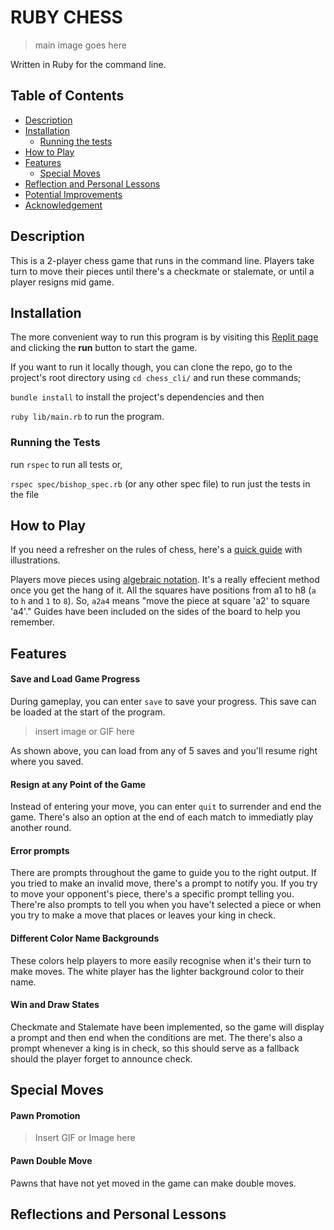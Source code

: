 # RUBY CHESS

> main image goes here


Written in Ruby for the command line.

## Table of Contents

- [Description](#Description)
- [Installation](#Installation)
  - [Running the tests](#Running-the-tests)
- [How to Play](#How-to-play)
- [Features](#Features)
  - [Special Moves](#Special-moves)
- [Reflection and Personal Lessons](#Reflection-and-personal-lessons)
- [Potential Improvements](#Potential-improvements)
- [Acknowledgement](#Acknowledgement)


## Description

This is a 2-player chess game that runs in the command line. Players take turn to move their pieces until there's a checkmate or stalemate, or until a player resigns mid game.

## Installation

The more convenient way to run this program is by visiting this [Replit page]("https://replit.com/@Samuelodan/chesscli#README.md") and clicking the
**run** button to start the game.

If you want to run it locally though, you can clone the repo, go to the
project's root directory using `cd chess_cli/` and run these commands;

`bundle install` to install the project's dependencies and then

`ruby lib/main.rb` to run the program.

### Running the Tests
run `rspec` to run all tests or,

`rspec spec/bishop_spec.rb` (or any other spec file) to run just the tests in the file

## How to Play

If you need a refresher on the rules of chess, here's a [quick
guide](http://www.chessvariants.org/d.chess/chess.html) with illustrations.

Players move pieces using [algebraic
notation](https://en.wikipedia.org/wiki/Algebraic_notation_(chess)). It's a
really effecient method once you get the hang of it. All the squares have
positions from a1 to h8 (`a` to `h` and `1` to `8`). So, `a2a4` means "move the piece at square 'a2' to square 'a4'." Guides have been included on the sides of the board to help you remember.

## Features

#### Save and Load Game Progress

During gameplay, you can enter `save` to save your progress. This save can be
loaded at the start of the program.
> insert image or GIF here

As shown above, you can load from any of 5 saves and you'll resume right where
you saved.

#### Resign at any Point of the Game

Instead of entering your move, you can enter `quit` to surrender and end the
game. There's also an option at the end of each match to immediatly play another round.

#### Error prompts

There are prompts throughout the game to guide you to the right output. If you
tried to make an invalid move, there's a prompt to notify you. If you try to
move your opponent's piece, there's a specific prompt telling you. There're also prompts to tell you when you have't selected a piece or when you try to make a move that places or leaves your king in check.

#### Different Color Name Backgrounds

These colors help players to more easily recognise when it's their turn to make
moves. The white player has the lighter background color to their name.


#### Win and Draw States

Checkmate and Stalemate have been implemented, so the game will display a prompt
and then end when the conditions are met. The there's also a prompt whenever a
king is in check, so this should serve as a fallback should the player forget to
announce check.

## Special Moves

#### Pawn Promotion

> Insert GIF or Image here

#### Pawn Double Move

Pawns that have not yet moved in the game can make double moves.

## Reflections and Personal Lessons






<!-- To check out the game, head over to <a href = "https://replit.com/@Samuelodan/chesscli#README.md">replit</a> and click the Run button to start. -->


